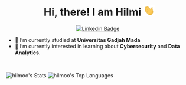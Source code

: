 <h1 align="center">Hi, there! I am Hilmi <img src="https://github.com/hilmoo/hilmoo/blob/main/asset/Hi.gif" width="30px"></h1>

<div align="center">

[![Linkedin Badge](https://img.shields.io/badge/-LinkedIn-0A66C2?style=for-the-badge&logo=linkedin&logoColor=white)](https://www.linkedin.com/in/hilmi05/) &nbsp;

</div>

- 🏫 I’m currently studied at **Universitas Gadjah Mada**
- 🌱 I’m currently interested in learning about **Cybersecurity** and **Data Analytics**.


<br>

![hilmoo's Stats](https://github-readme-stats.vercel.app/api?username=hilmoo&theme=vision-friendly-dark&show_icons=true&hide_border=false&count_private=false)
![hilmoo's Top Languages](https://github-readme-stats.vercel.app/api/top-langs/?username=hilmoo&layout=compact&theme=tokyonight&langs_count=8)
